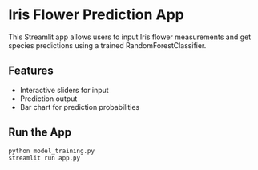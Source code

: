 # Iris Flower Prediction App

This Streamlit app allows users to input Iris flower measurements and get species predictions using a trained RandomForestClassifier.

## Features
- Interactive sliders for input
- Prediction output
- Bar chart for prediction probabilities

## Run the App
```bash
python model_training.py
streamlit run app.py
```
